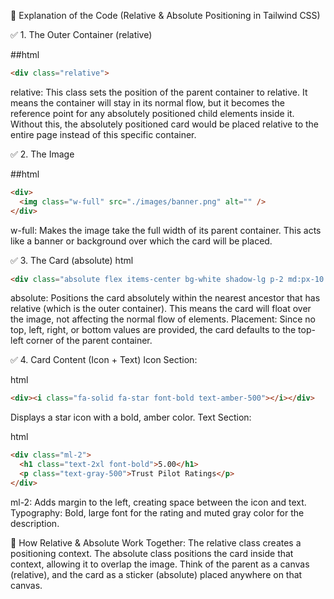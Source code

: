 📌 Explanation of the Code (Relative & Absolute Positioning in Tailwind CSS)


✅ 1. The Outer Container (relative)

##html
```html
<div class="relative">
```
relative: This class sets the position of the parent container to relative.
It means the container will stay in its normal flow, but it becomes the reference point for any absolutely positioned child elements inside it.
Without this, the absolutely positioned card would be placed relative to the entire page instead of this specific container.

✅ 2. The Image

##html

```html
<div>
  <img class="w-full" src="./images/banner.png" alt="" />
</div>
```

w-full: 
 Makes the image take the full width of its parent container.
This acts like a banner or background over which the card will be placed.

✅ 3. The Card (absolute)
html
```html
<div class="absolute flex items-center bg-white shadow-lg p-2 md:px-10 md:py-4">
```
absolute: Positions the card absolutely within the nearest ancestor that has relative (which is the outer container).
This means the card will float over the image, not affecting the normal flow of elements.
Placement: Since no top, left, right, or bottom values are provided, the card defaults to the top-left corner of the parent container.


✅ 4. Card Content (Icon + Text)
Icon Section:

html
```html
<div><i class="fa-solid fa-star font-bold text-amber-500"></i></div>
```
Displays a star icon with a bold, amber color.
Text Section:

html
```html
<div class="ml-2">
  <h1 class="text-2xl font-bold">5.00</h1>
  <p class="text-gray-500">Trust Pilot Ratings</p>
</div>
```
ml-2: Adds margin to the left, creating space between the icon and text.
Typography: Bold, large font for the rating and muted gray color for the description.

🎯 How Relative & Absolute Work Together:
The relative class creates a positioning context.
The absolute class positions the card inside that context, allowing it to overlap the image.
Think of the parent as a canvas (relative), and the card as a sticker (absolute) placed anywhere on that canvas.

